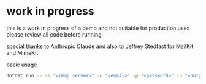 # work in progress

this is a work in progress of a demo and not suitable for production uses
please review all code before running

special thanks to Anthropic Claude and also to Jeffrey Stedfast for MailKit and MimeKit

basic usage 

```bash
dotnet run -- -s "<imap server>" -u "<email>" -p "<password>" -o "<output directory>" -r <portnumber>
```
